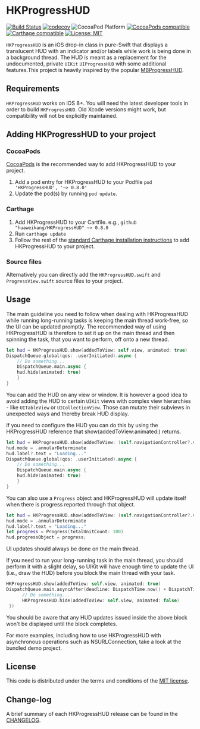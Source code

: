 # HKProgressHUD

[![Build Status](https://travis-ci.org/huaweikang/HKProgressHUD.svg?branch=master)](https://travis-ci.org/huaweikang/HKProgressHUD)
[![codecov](https://codecov.io/gh/huaweikang/HKProgressHUD/branch/master/graph/badge.svg)](https://codecov.io/gh/huaweikang/HKProgressHUD)
![CocoaPod Platform](https://img.shields.io/cocoapods/p/HKProgressHUD.svg?style=flat)
[![CocoaPods compatible](https://img.shields.io/cocoapods/v/HKProgressHUD.svg?style=flat)](https://cocoapods.org/pods/HKProgressHUD)
[![Carthage compatible](https://img.shields.io/badge/Carthage-compatible-4BC51D.svg?style=flat)](https://github.com/Carthage/Carthage#adding-frameworks-to-an-application)
[![License: MIT](https://img.shields.io/cocoapods/l/HKProgressHUD.svg?style=flat)](http://opensource.org/licenses/MIT)

`HKProgressHUD` is an iOS drop-in class in pure-Swift that displays a translucent HUD with an indicator and/or labels while work is being done in a background thread. The HUD is meant as a replacement for the undocumented, private `UIKit` `UIProgressHUD` with some additional features.This project is heavily inspired by the popular [MBProgressHUD](https://github.com/jdg/MBProgressHUD).

## Requirements
`HKProgressHUD` works on iOS 8+.
You will need the latest developer tools in order to build `HKProgressHUD`. Old Xcode versions might work, but compatibility will not be explicitly maintained.

## Adding HKProgressHUD to your project

### CocoaPods

[CocoaPods](http://cocoapods.org) is the recommended way to add HKProgressHUD to your project.

1. Add a pod entry for HKProgressHUD to your Podfile `pod 'HKProgressHUD', '~> 0.8.0'`
2. Update the pod(s) by running `pod update`.

### Carthage

1. Add HKProgressHUD to your Cartfile. e.g., `github "huaweikang/HKProgressHUD" ~> 0.8.0`
2. Run `carthage update`
3. Follow the rest of the [standard Carthage installation instructions](https://github.com/Carthage/Carthage#adding-frameworks-to-an-application) to add HKProgressHUD to your project.

### Source files

Alternatively you can directly add the `HKProgressHUD.swift` and `ProgressView.swift` source files to your project.

## Usage

The main guideline you need to follow when dealing with HKProgressHUD while running long-running tasks is keeping the main thread work-free, so the UI can be updated promptly. The recommended way of using HKProgressHUD is therefore to set it up on the main thread and then spinning the task, that you want to perform, off onto a new thread.

```swift
let hud = HKProgressHUD.show(addedToView: self.view, animated: true)
DispatchQueue.global(qos: .userInitiated).async {
    // Do something...
    DispatchQueue.main.async {
    hud.hide(animated: true)
    }
}
```

You can add the HUD on any view or window. It is however a good idea to avoid adding the HUD to certain `UIKit` views with complex view hierarchies - like `UITableView` or `UICollectionView`. Those can mutate their subviews in unexpected ways and thereby break HUD display. 

If you need to configure the HUD you can do this by using the HKProgressHUD reference that show(addedToView:animated:) returns.

```swift
let hud = HKProgressHUD.show(addedToView: (self.navigationController?.view)!, animated: true)
hud.mode = .annularDeterminate
hud.label?.text = "Loading..."
DispatchQueue.global(qos: .userInitiated).async {
    // Do something...
    DispatchQueue.main.async {
    hud.hide(animated: true)
    }
}
```

You can also use a `Progress` object and HKProgressHUD will update itself when there is progress reported through that object.

```swift
let hud = HKProgressHUD.show(addedToView: (self.navigationController?.view)!, animated: true)
hud.mode = .annularDeterminate
hud.label?.text = "Loading..."
let progress = Progress(totalUnitCount: 100)
hud.progressObject = progress;
```

UI updates should always be done on the main thread.

If you need to run your long-running task in the main thread, you should perform it with a slight delay, so UIKit will have enough time to update the UI (i.e., draw the HUD) before you block the main thread with your task.

```swift
HKProgressHUD.show(addedToView: self.view, animated: true)
DispatchQueue.main.asyncAfter(deadline: DispatchTime.now() + DispatchTimeInterval.seconds(3), execute: {
      // Do something...
      HKProgressHUD.hide(addedToView: self.view, animated: false)
 })
```

You should be aware that any HUD updates issued inside the above block won't be displayed until the block completes.

For more examples, including how to use HKProgressHUD with asynchronous operations such as NSURLConnection, take a look at the bundled demo project. 

## License

This code is distributed under the terms and conditions of the [MIT license](LICENSE).

## Change-log

A brief summary of each HKProgressHUD release can be found in the [CHANGELOG](CHANGELOG.md).
